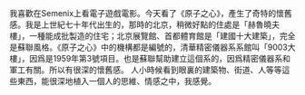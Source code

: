我喜歡在Semenix上看電子遊戲電影。今天看了《原子之心》，產生了奇特的懷舊感。我是上世紀七十年代出生的，那時的北京，稍微好點的住處是「赫魯曉夫樓」，一種能成批製造的住宅；北京展覽館、首都體育館是「建國十大建築」，完全是蘇聯風格。《原子之心》中的機構都是編號的，清華精密儀器系系館叫「9003大樓」，因爲是1959年第3號項目。也是蘇聯幫助建立這個系的，因爲精密儀器系和軍工有關。所以有很深的懷舊感。
人小時候看到眼裏的建築物、街道、人等等這些東西，能很深地植入一個人的思維、情感之中，我感覺。